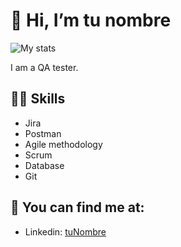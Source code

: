 # 👋 Hi, I’m tu nombre
![My stats](https://github-readme-stats.vercel.app/api?username=tunombredeusuario&count_private=true&show_icons=true&theme=radical)

I am a QA tester.

## 💪🏼 Skills
- Jira
- Postman
- Agile methodology
- Scrum
- Database
- Git

## 👀 You can find me at:
- Linkedin: [tuNombre](https://www.linkedin.com/in/tulinkedin/)
